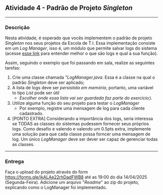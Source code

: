 ## Atividade 4 - Padrão de Projeto *Singleton*
***
### Descrição
Nesta atividade, é esperado que vocês implementem o padrão de projeto *Singleton* nos seus projetos da Escola de T.I. Essa implementação consiste em um *Log Manager*, isso é, um módulo que permite salvar logs do sistema (acesse [esse link](https://aws.amazon.com/pt/what-is/log-files/) para entender melhor o que são logs e qual a sua função).

Assim, seguindo o exemplo que foi passando em sala, realize as seguintes tarefas:

1. Crie uma classe chamada *"LogManager.java*. Essa é a classe na qual o padrão *Singleton* deve ser aplicado;
2. A lista de logs deve ser *persistida em memória*, portanto, uma variável to tipo *List<String>* pode ser útil
    + *Escolher onde essa lista vai ser guardada faz parte do exercício*;\
3. Utilize alguma função do seu projeto para testar o *LogManager*
    + Por exemplo, registre uma mensagem de log para cada cliente cadastrado.
4. [PONTO EXTRA] Considerando a importância dos logs, seria interessa se TODAS as classes do sistemas pudessem fornecer seus próprios logs. Como desafio e valendo e valendo um 0.5pts extra, implemente uma solução para que cada classe possa forncer uma mensagem de log. Um único *LogManager* deve ser dever ser capaz de gerenciar todas as classes.
***
### Entrega
Faça o upload do projeto através do form https://forms.gle/jkALAe22rhDadFWB8 até as 19:00 do dia 14/04/2025 (Segunda-Feira). Adicione um arquivo "*Readme*" ao zip do projeto, explicando como o LogManager foi implementado.

